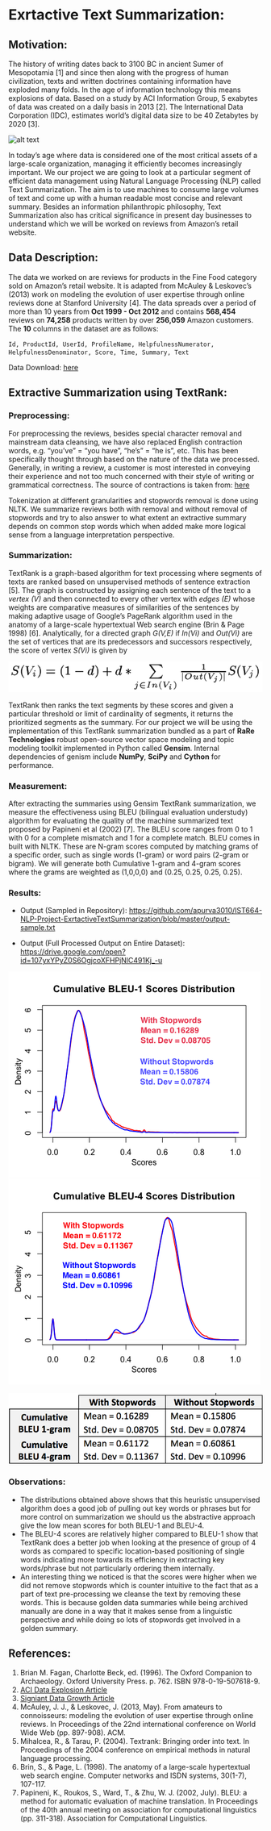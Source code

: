 # Exrtactive Text Summarization:

## Motivation:

The history of writing dates back to 3100 BC in ancient Sumer of Mesopotamia [1] and since then along with the progress of human civilization, texts and written doctrines containing information have exploded many folds. In the age of information technology this means explosions of data. Based on a study by ACI Information Group, 5 exabytes of data was created on a daily basis in 2013 [2]. The International Data Corporation (IDC), estimates world’s digital data size to be 40 Zetabytes by 2020 [3].

![alt text](https://www.signiant.com/wp-content/uploads/2015/04/Screen-Shot-2015-04-28-at-1.55.54-PM.png "Signiant Data Growth")

In today’s age where data is considered one of the most critical assets of a large-scale organization, managing it efficiently becomes increasingly important. We our project we are going to look at a particular segment of efficient data management using Natural Language Processing (NLP) called Text Summarization. The aim is to use machines to consume large volumes of text and come up with a human readable most concise and relevant summary. Besides an information philanthropic philosophy, Text Summarization also has critical significance in present day businesses to understand which we will be worked on reviews from Amazon’s retail website.

## Data Description:

The data we worked on are reviews for products in the Fine Food category sold on Amazon’s retail website. It is adapted from McAuley & Leskovec’s (2013) work on modeling the evolution of user expertise through online reviews done at Stanford University [4]. The data spreads over a period of more than 10 years from **Oct 1999 - Oct 2012** and contains **568,454** reviews on **74,258** products written by over **256,059** Amazon customers. The **10** columns in the dataset are as follows:

```
Id, ProductId, UserId, ProfileName, HelpfulnessNumerator, HelpfulnessDenominator, Score, Time, Summary, Text
```

Data Download: [here](https://www.kaggle.com/snap/amazon-fine-food-reviews)

## Extractive Summarization using TextRank:

### Preprocessing:
For preprocessing the reviews, besides special character removal and mainstream data cleansing, we have also replaced English contraction words, e.g. “you’ve” = “you have”, “he’s” = “he is”, etc.  This has been specifically thought through based on the nature of the data we processed. Generally, in writing a review, a customer is most interested in conveying their experience and not too much concerned with their style of writing or grammatical correctness. The source of contractions is taken from: [here](http://stackoverflow.com/questions/19790188/expanding-english-language-contractions-in-python)

Tokenization at different granularities and stopwords removal is done using NLTK. We summarize reviews both with removal and without removal of stopwords and try to also answer to what extent an extractive summary depends on common stop words which when added make more logical sense from a language interpretation perspective.

### Summarization:
TextRank is a graph-based algorithm for text processing where segments of texts are ranked based on unsupervised methods of sentence extraction [5]. The graph is constructed by assigning each sentence of the text to a *vertex (V)* and then connected to every other vertex with *edges (E)* whose weights are comparative measures of similarities of the sentences by making adaptive usage of Google’s PageRank algorithm used in the anatomy of a large-scale hypertextual Web search engine (Brin & Page 1998) [6]. Analytically, for a directed graph *G(V,E)* if *In(Vi)* and *Out(Vi)* are the set of vertices that are its predecessors and successors respectively, the score of vertex *S(Vi)* is given by

![alt text](https://raw.githubusercontent.com/apurva3010/IST664-NLP-Project-ExrtactiveTextSummarization/master/PageRankScores.png "Page Rank Scores Formula")

TextRank then ranks the text segments by these scores and given a particular threshold or limit of cardinality of segments, it returns the prioritized segments as the summary. For our project we will be using the implementation of this TextRank summarization bundled as a part of **RaRe Technologies** robust open-source vector space modeling and topic modeling toolkit implemented in Python called **Gensim**. Internal dependencies of genism include **NumPy**, **SciPy** and **Cython** for performance.

### Measurement:
After extracting the summaries using Gensim TextRank summarization, we measure the effectiveness using BLEU (bilingual evaluation understudy) algorithm for evaluating the quality of the machine summarized text proposed by Papineni et al (2002) [7]. The BLEU score ranges from 0 to 1 with 0 for a complete mismatch and 1 for a complete match. BLEU comes in built with NLTK. These are N-gram scores computed by matching grams of a specific order, such as single words (1-gram) or word pairs (2-gram or bigram). We will generate both Cumulative 1-gram and 4-gram scores where the grams are weighted as (1,0,0,0) and (0.25, 0.25, 0.25, 0.25).

### Results:

* Output (Sampled in Repository): https://github.com/apurva3010/IST664-NLP-Project-ExrtactiveTextSummarization/blob/master/output-sample.txt

* Output (Full Processed Output on Entire Dataset): https://drive.google.com/open?id=107yxYPyZ0S6OgjcoXFHPjNlC491Kj_-u 

![alt text](https://raw.githubusercontent.com/apurva3010/IST664-NLP-Project-ExrtactiveTextSummarization/master/BLEU-1.png "BLEU-1 Score Distribution")
![alt text](https://raw.githubusercontent.com/apurva3010/IST664-NLP-Project-ExrtactiveTextSummarization/master/BLEU-4.png "BLEU-4 Score Distribution")

![alt text](https://raw.githubusercontent.com/apurva3010/IST664-NLP-Project-ExrtactiveTextSummarization/master/BLEU_Score_Table_Results.png "BLEU Scores Table")

### Observations:
* The distributions obtained above shows that this heuristic unsupervised algorithm does a good job of pulling out key words or phrases but for more control on summarization we should us the abstractive approach give the low mean scores for both BLEU-1 and BLEU-4.
* The BLEU-4 scores are relatively higher compared to BLEU-1 show that TextRank does a better job when looking at the presence of group of 4 words as compared to specific location-based positioning of single words indicating more towards its efficiency in extracting key words/phrase but not particularly ordering them internally.
* An interesting thing we noticed is that the scores were higher when we did not remove stopwords which is counter intuitive to the fact that as a part of text pre-processing we cleanse the text by removing these words. This is because golden data summaries while being archived manually are done in a way that it makes sense from a linguistic perspective and while doing so lots of stopwords get involved in a golden summary.

## References:
1. Brian M. Fagan, Charlotte Beck, ed. (1996). The Oxford Companion to Archaeology. Oxford University Press. p. 762. ISBN 978-0-19-507618-9.
2. [ACI Data Explosion Article](http://aci.info/2014/07/12/the-data-explosion-in-2014-minute-by-minute-infographic/)
3. [Signiant Data Growth Article](https://www.signiant.com/articles/file-transfer/the-historical-growth-of-data-why-we-need-a-faster-transfer-solution-for-large-data-sets/)
4. McAuley, J. J., & Leskovec, J. (2013, May). From amateurs to connoisseurs: modeling the evolution of user expertise through online reviews. In Proceedings of the 22nd international conference on World Wide Web (pp. 897-908). ACM.
5. Mihalcea, R., & Tarau, P. (2004). Textrank: Bringing order into text. In Proceedings of the 2004 conference on empirical methods in natural language processing.
6. Brin, S., & Page, L. (1998). The anatomy of a large-scale hypertextual web search engine. Computer networks and ISDN systems, 30(1-7), 107-117.
7. Papineni, K., Roukos, S., Ward, T., & Zhu, W. J. (2002, July). BLEU: a method for automatic evaluation of machine translation. In Proceedings of the 40th annual meeting on association for computational linguistics (pp. 311-318). Association for Computational Linguistics.




